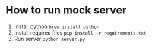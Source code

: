 # How to run mock server

1. Install python
 `brew install python`
2. Install required files
 `pip install -r requirements.txt`
3. Run server
 `python server.py`
